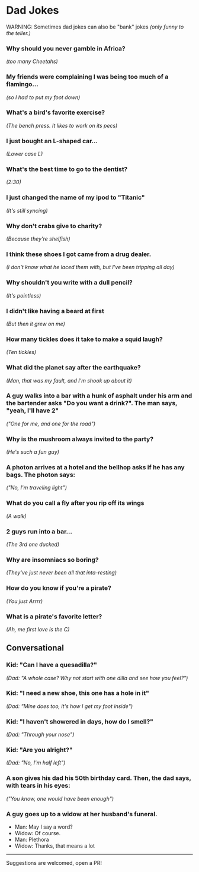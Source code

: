 # Dad Jokes

WARNING: Sometimes dad jokes can also be "bank" jokes _(only funny to the teller.)_

### Why should you never gamble in Africa?
_(too many Cheetahs)_

### My friends were complaining I was being too much of a flamingo...
_(so I had to put my foot down)_

### What's a bird's favorite exercise?
_(The bench press.  It likes to work on its pecs)_

### I just bought an L-shaped car...
_(Lower case L)_

### What's the best time to go to the dentist?
_(2:30)_

### I just changed the name of my ipod to "Titanic"
_(It's still syncing)_

### Why don't crabs give to charity?
_(Because they're shelfish)_

### I think these shoes I got came from a drug dealer.
_(I don't know what he laced them with, but I've been tripping all day)_

### Why shouldn't you write with a dull pencil?
_(It's pointless)_

### I didn't like having a beard at first
_(But then it grew on me)_

### How many tickles does it take to make a squid laugh?
_(Ten tickles)_

### What did the planet say after the earthquake?
_(Man, that was my fault, and I'm shook up about it)_

### A guy walks into a bar with a hunk of asphalt under his arm and the bartender asks "Do you want a drink?".  The man says, "yeah, I'll have 2"
_("One for me, and one for the road")_

### Why is the mushroom always invited to the party?
_(He's such a fun guy)_

### A photon arrives at a hotel and the bellhop asks if he has any bags. The photon says:
_("No, I'm traveling light")_

### What do you call a fly after you rip off its wings
_(A walk)_

### 2 guys run into a bar...
_(The 3rd one ducked)_

### Why are insomniacs so boring?
_(They've just never been all that inta-resting)_

### How do you know if you're a pirate?
_(You just Arrrr)_

### What is a pirate's favorite letter?
_(Ah, me first love is the C)_

## Conversational

### Kid: "Can I have a quesadilla?"
_(Dad: "A whole case? Why not start with one dilla and see how you feel?")_

### Kid: "I need a new shoe, this one has a hole in it"
_(Dad: "Mine does too, it's how I get my foot inside")_

### Kid: "I haven't showered in days, how do I smell?"
_(Dad: "Through your nose")_

### Kid: "Are you alright?"
_(Dad: "No, I'm half left")_

### A son gives his dad his 50th birthday card. Then, the dad says, with tears in his eyes:
_("You know, one would have been enough")_

### A guy goes up to a widow at her husband's funeral.
* Man: May I say a word?
* Widow: Of course.
* Man: Plethora
* Widow: Thanks, that means a lot

---

Suggestions are welcomed, open a PR!

